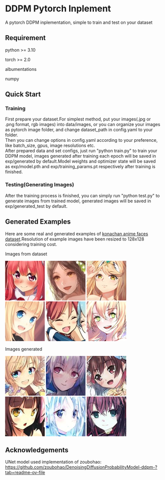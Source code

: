 # DDPM Pytorch Inplement
A pytorch DDPM inplementation, simple to train and test on your dataset

## Requirement
python >= 3.10

torch >= 2.0

albumentations

numpy
## Quick Start
### Training
First prepare your dataset.For simplest method, put your images(.jpg or .png format, rgb images) into data/images, or you can organize your images as pytorch image folder, and change dataset_path in config.yaml to your folder.
<br>
Then you can change options in config.yaml according to your preference, like batch_size, gpus, image resolutions etc.
<br>
After prepared data and set configs, just run "python train.py" to train your DDPM model, images generated after training each epoch will be saved in exp/generated by default.Model weights and optimizer state will be saved as exp/model.pth and exp/training_params.pt respectively after training is finished.

### Testing(Generating Images)
After the training process is finished, you can simply run "python test.py" to generate images from trained model, generated images will be saved in exp/generated_test by default.
## Generated Examples
Here are some real and generated examples of [konachan anime faces dataset](https://aistudio.baidu.com/datasetdetail/110820/0).Resolution of example images have been resized to 128x128 considering training cost.

Images from dataset

![dataset_img0](docs/dataset_img/dataset_img0.jpg)
![dataset_img1](docs/dataset_img/dataset_img1.jpg)
![dataset_img2](docs/dataset_img/dataset_img2.jpg)
![dataset_img3](docs/dataset_img/dataset_img3.jpg)
![dataset_img4](docs/dataset_img/dataset_img4.jpg)
![dataset_img5](docs/dataset_img/dataset_img5.jpg)

Images generated

![generated_img0](docs/generated_img/generated_img0.jpg)
![generated_img1](docs/generated_img/generated_img1.jpg)
![generated_img2](docs/generated_img/generated_img2.jpg)
![generated_img3](docs/generated_img/generated_img3.jpg)
![generated_img4](docs/generated_img/generated_img4.jpg)
![generated_img5](docs/generated_img/generated_img5.jpg)
## Acknowledgements
UNet model used implementation of zoubohao:
<br>
https://github.com/zoubohao/DenoisingDiffusionProbabilityModel-ddpm-?tab=readme-ov-file